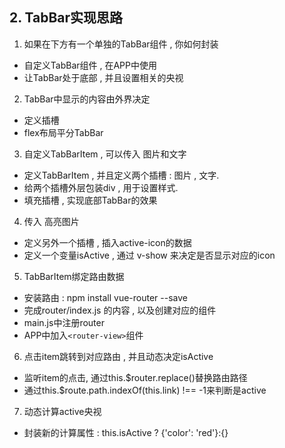 ## 2. TabBar实现思路
1. 如果在下方有一个单独的TabBar组件 , 你如何封装
- 自定义TabBar组件 , 在APP中使用
- 让TabBar处于底部 , 并且设置相关的央视

2. TabBar中显示的内容由外界决定
- 定义插槽
- flex布局平分TabBar

3. 自定义TabBarItem , 可以传入 图片和文字
- 定义TabBarItem , 并且定义两个插槽 : 图片 , 文字.
- 给两个插槽外层包装div , 用于设置样式.
- 填充插槽 , 实现底部TabBar的效果

4. 传入 高亮图片
- 定义另外一个插槽 , 插入active-icon的数据
- 定义一个变量isActive , 通过 v-show 来决定是否显示对应的icon

5. TabBarItem绑定路由数据
- 安装路由 : npm install vue-router --save
- 完成router/index.js 的内容 , 以及创建对应的组件
- main.js中注册router
- APP中加入`<router-view>`组件

6. 点击item跳转到对应路由 , 并且动态决定isActive
- 监听item的点击, 通过this.$router.replace()替换路由路径
- 通过this.$route.path.indexOf(this.link) !== -1来判断是active

7. 动态计算active央视
- 封装新的计算属性 : this.isActive ? {'color': 'red'}:{}

